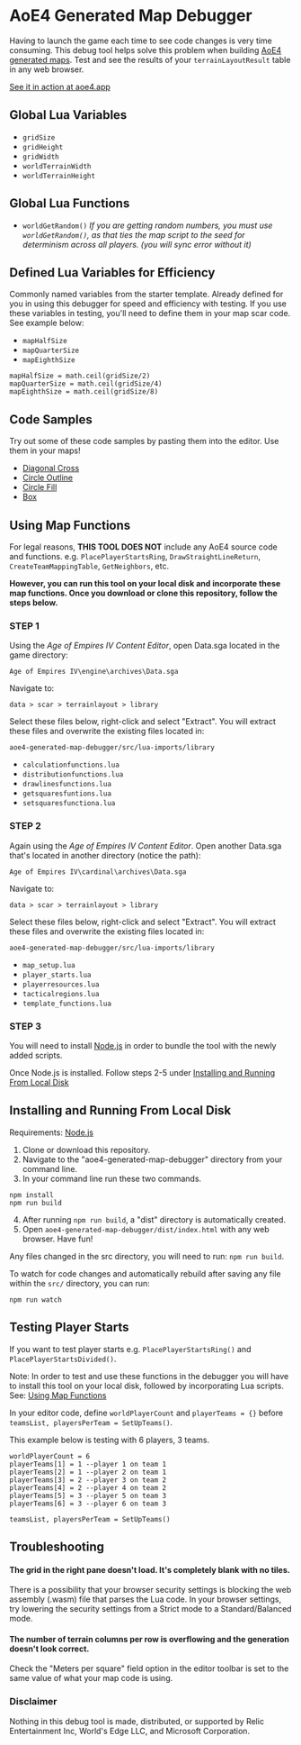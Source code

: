 # AoE4 Generated Map Debugger
Having to launch the game each time to see code changes is very time consuming. This debug tool helps solve this problem when building [AoE4 generated maps](https://support.ageofempires.com/hc/en-us/sections/4409136290324-Generated-Maps). Test and see the results of your `terrainLayoutResult` table in any web browser.

[See it in action at aoe4.app](https://aoe4.app/)

## Global Lua Variables
* `gridSize`
* `gridHeight`
* `gridWidth`
* `worldTerrainWidth`
* `worldTerrainHeight`

## Global Lua Functions
* `worldGetRandom()` *If you are getting random numbers, you must use `worldGetRandom()`, as that ties the map script to the seed for determinism across all players. (you will sync error without it)*

## Defined Lua Variables for Efficiency
Commonly named variables from the starter template. Already defined for you in using this debugger for speed and efficiency with testing. If you use these variables in testing, you'll need to define them in your map scar code. See example below:
* `mapHalfSize`
* `mapQuarterSize`
* `mapEighthSize`

```
mapHalfSize = math.ceil(gridSize/2)
mapQuarterSize = math.ceil(gridSize/4)
mapEighthSize = math.ceil(gridSize/8)
```

## Code Samples
Try out some of these code samples by pasting them into the editor. Use them in your maps!
* [Diagonal Cross](https://gist.github.com/Drumsin/08f5dd250c2a9071217ec9d02ed5cfc5)
* [Circle Outline](https://gist.github.com/Drumsin/c9f7f14c7fc1c72f8a9d36add7f3a733)
* [Circle Fill](https://gist.github.com/Drumsin/4913c13dc68f76586a6886835e74cb0b)
* [Box](https://gist.github.com/Drumsin/efe8e18c0933fdf374c88ba1964b67c4)

## Using Map Functions

For legal reasons, **THIS TOOL DOES NOT** include any AoE4 source code and functions. e.g. `PlacePlayerStartsRing`, `DrawStraightLineReturn`,  `CreateTeamMappingTable`, `GetNeighbors`, etc.

**However, you can run this tool on your local disk and incorporate these map functions. Once you download or clone this repository, follow the steps below.**

### STEP 1

Using the *Age of Empires IV Content Editor*, open Data.sga located in the game directory:

`Age of Empires IV\engine\archives\Data.sga`

Navigate to:

`data > scar > terrainlayout > library`

Select these files below, right-click and select "Extract". You will extract these files and overwrite the existing files located in:

`aoe4-generated-map-debugger/src/lua-imports/library`

* `calculationfunctions.lua`
* `distributionfunctions.lua`
* `drawlinesfunctions.lua`
* `getsquaresfuntions.lua`
* `setsquaresfunctiona.lua`

### STEP 2

Again using the *Age of Empires IV Content Editor*. Open another Data.sga that's located in another directory (notice the path):

`Age of Empires IV\cardinal\archives\Data.sga`

Navigate to:

`data > scar > terrainlayout > library`

Select these files below, right-click and select "Extract". You will extract these files and overwrite the existing files located in:

`aoe4-generated-map-debugger/src/lua-imports/library`

* `map_setup.lua`
* `player_starts.lua`
* `playerresources.lua`
* `tacticalregions.lua`
* `template_functions.lua`

### STEP 3

You will need to install [Node.js](https://nodejs.org/en/download/) in order to bundle the tool with the newly added scripts.

Once Node.js is installed. Follow steps 2-5 under [Installing and Running From Local Disk](#installing-and-running-from-local-disk)

## Installing and Running From Local Disk

Requirements: [Node.js](https://nodejs.org/en/download/)

1. Clone or download this repository.
2. Navigate to the "aoe4-generated-map-debugger" directory from your command line.
3. In your command line run these two commands.
```
npm install
npm run build
```
4. After running `npm run build`, a "dist" directory is automatically created.
5. Open `aoe4-generated-map-debugger/dist/index.html` with any web browser. Have fun!

Any files changed in the src directory, you will need to run: `npm run build`.

To watch for code changes and automatically rebuild after saving any file within the `src/` directory, you can run:
```
npm run watch
```

## Testing Player Starts
If you want to test player starts e.g. `PlacePlayerStartsRing()` and `PlacePlayerStartsDivided()`.

Note: In order to test and use these functions in the debugger you will have to install this tool on your local disk, followed by incorporating Lua scripts. See: [Using Map Functions](#using-map-functions)

In your editor code, define `worldPlayerCount` and `playerTeams = {}` before `teamsList, playersPerTeam = SetUpTeams()`.

This example below is testing with 6 players, 3 teams.

```
worldPlayerCount = 6
playerTeams[1] = 1 --player 1 on team 1
playerTeams[2] = 1 --player 2 on team 1
playerTeams[3] = 2 --player 3 on team 2
playerTeams[4] = 2 --player 4 on team 2
playerTeams[5] = 3 --player 5 on team 3
playerTeams[6] = 3 --player 6 on team 3

teamsList, playersPerTeam = SetUpTeams()
```

## Troubleshooting

#### The grid in the right pane doesn't load. It's completely blank with no tiles.

There is a possibility that your browser security settings is blocking the web assembly (.wasm) file that parses the Lua code. In your browser settings, try lowering the security settings from a Strict mode to a Standard/Balanced mode.

#### The number of terrain columns per row is overflowing and the generation doesn't look correct.

Check the "Meters per square" field option in the editor toolbar is set to the same value of what your map code is using.

### Disclaimer
Nothing in this debug tool is made, distributed, or supported by Relic Entertainment Inc, World's Edge LLC, and Microsoft Corporation.

